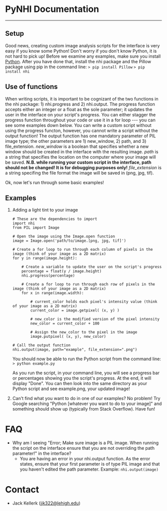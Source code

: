 # PyNHI Documentation
-----
## Setup
Good news, creating custom image analysis scripts for the interface is very easy if you know some Python! Don't worry if you don't know Python, it is not hard to pick up! Before we examine any examples, make sure you install [Python](https://www.python.org/downloads/). After you have done that, install the nhi package and the Pillow package using pip in the command line:
    `> pip install Pillow`
    `> pip install nhi`

## Use of functions
When writing scripts, it is important to be cognizant of the two functions in the nhi package: 1) nhi.progress and 2) nhi.output. The progress function accepts either an integer or a float as the sole parameter; it updates the user in the interface on your script's progress. You can either stagger the progress function throughout your code or use it in a for loop --- you can see some examples down below. You can write a custom script without using the progress functon, however, you cannot write a script without the output function! The output function has one mandatory parameter of PIL image type; the other parameters are 1) new_window, 2) path, and 3) file_extension. *new_window* is a boolean that specifies whether a new window should be created in the interface with the resulting image. *path* is a string that specifies the location on the computer where your image will be saved. __N.B. while running your custom script in the interface, path should not be changed! It is for debugging purposes only!__ *file_extension* is a string specifing the file format the image will be saved in (png, jpg, tif).
    
Ok, now let's run through some basic examples!
## Examples
1. Adding a light tint to your image
    ```
    # These are the dependencies to import
    import nhi
    from PIL import Image
    
    # Open the image using the Image.open function
    image = Image.open('path/to/image.[png, jpg, tif]')
    
    # Create a for loop to run through each column of pixels in the image (think of your image as a 2D matrix)
    for y in range(image.height):
    
        # Create a variable to update the user on the script's progress
        percentage = float(y / image.height)
        nhi.progress(percentage)
    
        # Create a for loop to run through each row of pixels in the image (think of your image as a 2D matrix)
        for x in range(image.width):
            
            # current_color holds each pixel's intensity value (think of your image as a 2D matrix)
            current_color = image.getpixel( (x, y) )
            
            # new_color is the modified version of the pixel intensity
            new_color = current_color + 100
            
            # Assign the new_color to the pixel in the image
            image.putpixel( (x, y), new_color)
    
    # Call the output function
    nhi.output(image, path="example", file_extension=".png")
    ```
    You should now be able to run the Python script from the command line:
    `> python example.py`
    
    As you run the script, in your command line, you will see a progress bar or percentages showing you the script's progress. At the end, it will display "Done". You can then look into the same directory as your Python script and see example.png, your updated image!
    
2. Can't find what you want to do in one of our examples? No problem! Try Google searching "Python [whatever you want to do to your image]" and something should show up (typically from Stack Overflow). Have fun!

# FAQ
- Why am I seeing "Error; Make sure image is a PIL image. When running the script on the interface ensure that you are not overriding the path parameter!" in the interface?
    -  You are having an error in your nhi.output function. As the error states, ensure that your first parameter is of type PIL image and that you haven't edited the path parameter. Example: `nhi.output(image)`

# Contact
- Jack Kellerk (jjk322@lehigh.edu)